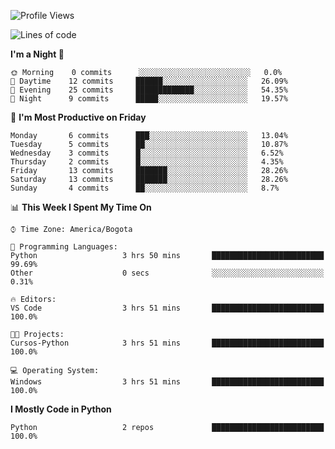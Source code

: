 <!--START_SECTION:waka-->
![Profile Views](http://img.shields.io/badge/Profile%20Views-0-blue)

![Lines of code](https://img.shields.io/badge/From%20Hello%20World%20I%27ve%20Written-3429%20lines%20of%20code-blue)

**I'm a Night 🦉** 

```text
🌞 Morning    0 commits      ░░░░░░░░░░░░░░░░░░░░░░░░░   0.0% 
🌆 Daytime    12 commits     ██████░░░░░░░░░░░░░░░░░░░   26.09% 
🌃 Evening    25 commits     █████████████░░░░░░░░░░░░   54.35% 
🌙 Night      9 commits      █████░░░░░░░░░░░░░░░░░░░░   19.57%

```
📅 **I'm Most Productive on Friday** 

```text
Monday       6 commits      ███░░░░░░░░░░░░░░░░░░░░░░   13.04% 
Tuesday      5 commits      ██░░░░░░░░░░░░░░░░░░░░░░░   10.87% 
Wednesday    3 commits      █░░░░░░░░░░░░░░░░░░░░░░░░   6.52% 
Thursday     2 commits      █░░░░░░░░░░░░░░░░░░░░░░░░   4.35% 
Friday       13 commits     ███████░░░░░░░░░░░░░░░░░░   28.26% 
Saturday     13 commits     ███████░░░░░░░░░░░░░░░░░░   28.26% 
Sunday       4 commits      ██░░░░░░░░░░░░░░░░░░░░░░░   8.7%

```


📊 **This Week I Spent My Time On** 

```text
⌚︎ Time Zone: America/Bogota

💬 Programming Languages: 
Python                   3 hrs 50 mins       █████████████████████████   99.69% 
Other                    0 secs              ░░░░░░░░░░░░░░░░░░░░░░░░░   0.31%

🔥 Editors: 
VS Code                  3 hrs 51 mins       █████████████████████████   100.0%

🐱‍💻 Projects: 
Cursos-Python            3 hrs 51 mins       █████████████████████████   100.0%

💻 Operating System: 
Windows                  3 hrs 51 mins       █████████████████████████   100.0%

```

**I Mostly Code in Python** 

```text
Python                   2 repos             █████████████████████████   100.0%

```



<!--END_SECTION:waka-->
